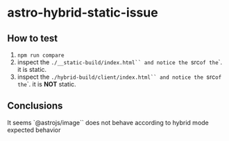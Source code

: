 # astro-hybrid-static-issue

## How to test

1. `npm run compare`
2. inspect the `./__static-build/index.html`` and notice the `src` of the `<img />`. it is static.
3. inspect the `./hybrid-build/client/index.html`` and notice the `src` of the `<img />`. it is **NOT** static.

## Conclusions

It seems `@astrojs/image`` does not behave according to hybrid mode expected behavior
